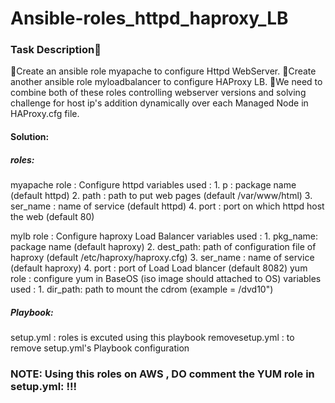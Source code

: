 # Ansible-roles_httpd_haproxy_LB
### Task Description📄

🔅Create an ansible role myapache to configure Httpd WebServer.
🔅Create another ansible role myloadbalancer to configure HAProxy LB.
🔅We need to combine both of these roles controlling webserver versions  and solving challenge for host ip's  addition  dynamically over  each  Managed Node  in  HAProxy.cfg file.

#### Solution:
##### roles:
myapache role : Configure httpd 
variables used :  1. p : package name  (default httpd)
                  2. path : path to put web pages (default /var/www/html)
                  3. ser_name  : name of service (default httpd)
                  4. port : port on which httpd host the web (default 80)


mylb role :  Configure haproxy Load Balancer
variables used :  1. pkg_name: package name  (default haproxy)
                  2. dest_path: path of configuration file of haproxy (default /etc/haproxy/haproxy.cfg)
                  3. ser_name : name of service (default haproxy)
                  4. port : port of Load Load blancer  (default 8082)
yum role : configure yum in BaseOS (iso image should attached to OS)
variables used :  1. dir_path:  path to mount the cdrom (example = /dvd10")
                 

##### Playbook: 
setup.yml :  roles is excuted using this playbook
removesetup.yml : to remove setup.yml's Playbook configuration

### NOTE: Using this roles on AWS , DO comment the YUM role in setup.yml: !!!

